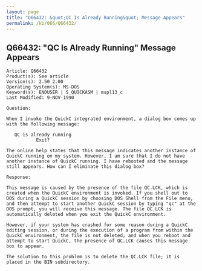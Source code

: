 ```yaml
---
layout: page
title: "Q66432: &quot;QC Is Already Running&quot; Message Appears"
permalink: /kb/066/Q66432/
---
```


## Q66432: &quot;QC Is Already Running&quot; Message Appears

	Article: Q66432
	Product(s): See article
	Version(s): 2.50 2.00
	Operating System(s): MS-DOS
	Keyword(s): ENDUSER | S_QUICKASM | mspl13_c
	Last Modified: 9-NOV-1990
	
	Question:
	
	When I invoke the QuickC integrated environment, a dialog box comes up
	with the following message:
	
	   QC is already running
	           Exit?
	
	The online help states that this message indicates another instance of
	QuickC running on my system. However, I am sure that I do not have
	another instance of QuickC running. I have rebooted and the message
	still appears. How can I eliminate this dialog box?
	
	Response:
	
	This message is caused by the presence of the file QC.LCK, which is
	created when the QuickC environment is invoked. If you shell out to
	DOS during a QuickC session by choosing DOS Shell from the File menu,
	and then attempt to start another QuickC session by typing "qc" at the
	DOS prompt, you will receive this message. The file QC.LCK is
	automatically deleted when you exit the QuickC environment.
	
	However, if your system has crashed for some reason during a QuickC
	editing session, or during the execution of a program from within the
	QuickC environment, the file is not deleted, and when you reboot and
	attempt to start QuickC, the presence of QC.LCK causes this message
	box to appear.
	
	The solution to this problem is to delete the QC.LCK file; it is
	placed in the BIN subdirectory.
